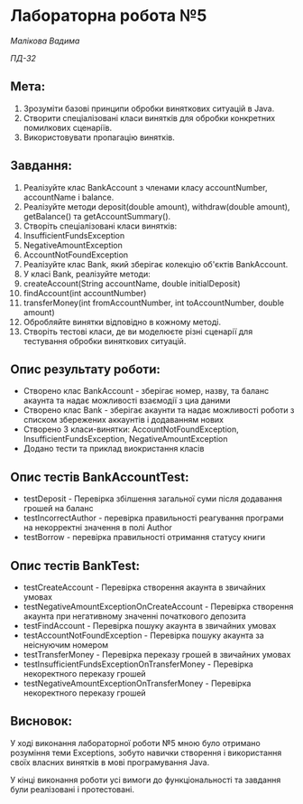 # Лабораторна робота №5
*Малікова Вадима*

*ПД-32*

## Мета:
1. Зрозуміти базові принципи обробки виняткових ситуацій в Java.
2. Створити спеціалізовані класи винятків для обробки конкретних помилкових сценаріїв.
3. Використовувати пропагацію винятків.

## Завдання:
1. Реалізуйте клас BankAccount з членами класу accountNumber, accountName і balance.
2. Реалізуйте методи deposit(double amount), withdraw(double amount), getBalance() та getAccountSummary().
3. Створіть спеціалізовані класи винятків:
4. InsufficientFundsException
5. NegativeAmountException
6. AccountNotFoundException
7. Реалізуйте клас Bank, який зберігає колекцію об'єктів BankAccount.
8. У класі Bank, реалізуйте методи:
9. createAccount(String accountName, double initialDeposit)
10. findAccount(int accountNumber)
11. transferMoney(int fromAccountNumber, int toAccountNumber, double amount)
12. Обробляйте винятки відповідно в кожному методі.
13. Створіть тестові класи, де ви моделюєте різні сценарії для тестування обробки виняткових ситуацій.

## Опис результату роботи:
* Створено клас BankAccount - зберігає номер, назву, та баланс акаунта та надає можливості взаємодії з циа даними
* Створено клас Bank - зберігає акаунти та надає можливості роботи з списком збережених аккаунтів і додаванням нових
* Створено 3 класи-винятки: AccountNotFoundException, InsufficientFundsException, NegativeAmountException
* Додано тести та приклад виокристання класів

## Опис тестів BankAccountTest:
* testDeposit - Перевірка збілшення загальної суми після додавання грошей на баланс
* testIncorrectAuthor - перевірка правильності реагування програми на некорректні значення в полі Author
* testBorrow - перевірка правильності отримання статусу книги

## Опис тестів BankTest:
* testCreateAccount - Перевірка створення акаунта в звичайних умовах
* testNegativeAmountExceptionOnCreateAccount - Перевірка створення акаунта при негативному значенні початкового депозита
* testFindAccount - Перевірка пошуку акаунта в звичайних умовах
* testAccountNotFoundException - Перевірка пошуку акаунта за неіснуючим номером
* testTransferMoney - Перевірка переказу грошей в звичайних умовах
* testInsufficientFundsExceptionOnTransferMoney - Перевірка некоректного переказу грошей
* testNegativeAmountExceptionOnTransferMoney - Перевірка некоректного переказу грошей

## Висновок:
У ході виконання лабораторної роботи №5 мною було отримано розуміння теми Exceptions, зобуто навички створення і використання своїх власних винятків в мові програмування Java.

У кінці виконання роботи усі вимоги до функціональності та завдання були реалізовані і протестовані.